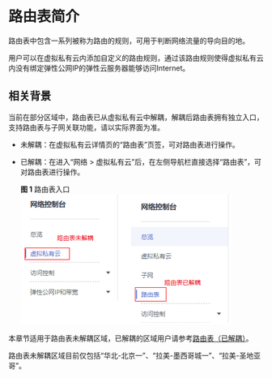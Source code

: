 # 路由表简介<a name="route_0001"></a>

路由表中包含一系列被称为路由的规则，可用于判断网络流量的导向目的地。

用户可以在虚拟私有云内添加自定义的路由规则，通过该路由规则使得虚拟私有云内没有绑定弹性公网IP的弹性云服务器能够访问Internet。

## 相关背景<a name="section94066169396"></a>

当前在部分区域中，路由表已从虚拟私有云中解耦，解耦后路由表拥有独立入口，支持路由表与子网关联功能，请以实际界面为准。

-   未解耦：在虚拟私有云详情页的“路由表”页签，可对路由表进行操作。
-   已解耦：在进入“网络 \> 虚拟私有云”后，在左侧导航栏直接选择“路由表”，可对路由表进行操作。

    **图 1**  路由表入口<a name="zh-cn_topic_0118498988_fig276711413583"></a>  
    ![](figures/路由表入口.png "路由表入口")


本章节适用于路由表未解耦区域，已解耦的区域用户请参考[路由表（已解耦）](路由表（已解耦）.md)。

路由表未解耦区域目前仅包括“华北-北京一”、“拉美-墨西哥城一”、“拉美-圣地亚哥”。

